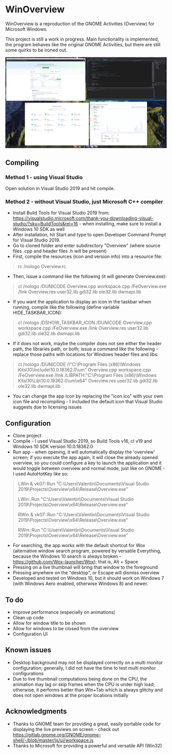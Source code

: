 # WinOverview
WinOverview is a reproduction of the GNOME Activities (Overview) for Microsoft Windows.

This project is still a work in progress. Main functionality is implemented, the program behaves like the original GNOME Activities, but there are still some quirks to be ironed out.

![Screenshot](/docs/screenshot.png?raw=true "Screenshot")

## Compiling
### Method 1 - using Visual Studio
Open solution in Visual Studio 2019 and hit compile.
### Method 2 - without Visual Studio, just Microsoft C++ compiler
* Install Build Tools for Visual Studio 2019 from: https://visualstudio.microsoft.com/thank-you-downloading-visual-studio/?sku=BuildTools&rel=16 - when installing, make sure to install a Windows 10 SDK as well
* After installation, hit Start and type to open Developer Command Prompt for Visual Studio 2019.
* Go to cloned folder and enter subdirectory "Overview" (where source files .cpp and header files .h will be present)
* First, compile the resources (icon and version info) into a resource file:
> rc /nologo Overview.rc
* Then, issue a command like the following (it will generate Overview.exe):
> cl /nologo /DUNICODE Overview.cpp workspace.cpp /FeOverview.exe /link Overview.res user32.lib gdi32.lib ole32.lib dwmapi.lib
* If you want the application to display an icon in the taskbar whwn running, compile like the following (define variable HIDE_TASKBAR_ICON):
> cl /nologo /DSHOW_TASKBAR_ICON /DUNICODE Overview.cpp workspace.cpp /FeOverview.exe /link Overview.res user32.lib gdi32.lib ole32.lib dwmapi.lib
* If it does not work, maybe the compiler does not see either the header path, the libraries path, or both; issue a command like the following - replace those paths with locations for Windows header files and libs:
> cl /nologo /DUNICODE /I"C:\Program Files (x86)\Windows Kits\10\Include\10.0.18362.0\um" Overview.cpp workspace.cpp /FeOverview.exe /link /LIBPATH:"C:\Program Files (x86)\Windows Kits\10\Lib\10.0.18362.0\um\x64" Overview.res user32.lib gdi32.lib ole32.lib dwmapi.lib
* You can change the app icon by replacing the "icon.ico" with your own icon file and recompiling - I included the default icon that Visual Studio suggests due to licensing issues

## Configuration
* Clone project
* Compile - I used Visual Studio 2019, so Build Tools v16, cl v19 and Windows 10 SDK version 10.0.18362.0
* Run app - when opening, it will automatically display the 'overview' screen; if you execute the app again, it will close the already opened overview, so you could configure a key to launch the application and it would toggle between overview and normal mode, just like on GNOME - I used AutoHotKey like so:
> LWin & vk07::Run "C:\Users\Valentin\Documents\Visual Studio 2019\Projects\Overview\x64\Release\Overview.exe"
>
> LWin::Run "C:\Users\Valentin\Documents\Visual Studio 2019\Projects\Overview\x64\Release\Overview.exe"
>
> RWin & vk07::Run "C:\Users\Valentin\Documents\Visual Studio 2019\Projects\Overview\x64\Release\Overview.exe"
>
> RWin::Run "C:\Users\Valentin\Documents\Visual Studio 2019\Projects\Overview\x64\Release\Overview.exe"
* For searching, the app works with the default shortcut for Wox (alternative window search program, powered by versatile Everything, because the Windows 10 search is always broken - https://github.com/Wox-launcher/Wox); that is, Alt + Space
* Pressing on a live thumbnail will bring that window to the foreground
* Pressing anywhere on the "desktop", or Escape will dismiss overview
* Developed and tested on Windows 10, but it should work on Windows 7 (with Windows Aero enabled, otherwise Windows 8) and newer.

## To do
* Improve performance (especially on animations)
* Clean up code
* Allow for window title to be shown
* Allow for windows to be closed from the overview
* Configuration UI

## Known issues
* Desktop background may not be displayed correctly on a multi monitor configuration; generally, I did not have the time to test multi monitor configurations
* Due to live thumbnail computations being done on the CPU, the animation may lag or skip frames when the CPU is under high load; otherwise, it performs better than Win+Tab which is always glitchy and does not open windows at the proper locations initially

## Acknowledgments
* Thanks to GNOME team for providing a great, easily portable code for displaying the live previews on screen - check out https://gitlab.gnome.org/GNOME/gnome-shell/-/blob/master/js/ui/workspace.js
* Thanks to Microsoft for providing a powerful and versatile API (Win32)
